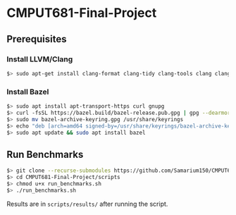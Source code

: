 # CMPUT681-Final-Project

## Prerequisites

### Install LLVM/Clang

```bash
$> sudo apt-get install clang-format clang-tidy clang-tools clang clangd libc++-dev libc++1 libc++abi-dev libc++abi1 libclang-dev libclang1 liblldb-dev libllvm-ocaml-dev libomp-dev libomp5 lld lldb llvm-dev llvm-runtime llvm python3-clang
```

### Install Bazel

```bash
$> sudo apt install apt-transport-https curl gnupg
$> curl -fsSL https://bazel.build/bazel-release.pub.gpg | gpg --dearmor >bazel-archive-keyring.gpg
$> sudo mv bazel-archive-keyring.gpg /usr/share/keyrings
$> echo "deb [arch=amd64 signed-by=/usr/share/keyrings/bazel-archive-keyring.gpg] https://storage.googleapis.com/bazel-apt stable jdk1.8" | sudo tee /etc/apt/sources.list.d/bazel.list
$> sudo apt update && sudo apt install bazel
```

## Run Benchmarks

```bash
$> git clone --recurse-submodules https://github.com/Samarium150/CMPUT681-Final-Project.git
$> cd CMPUT681-Final-Project/scripts
$> chmod u+x run_benchmarks.sh
$> ./run_benchmarks.sh
```

Results are in `scripts/results/` after running the script.
